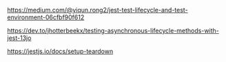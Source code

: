 



https://medium.com/@yiqun.rong2/jest-test-lifecycle-and-test-environment-06cfbf90f612


https://dev.to/jhotterbeekx/testing-asynchronous-lifecycle-methods-with-jest-13jo


https://jestjs.io/docs/setup-teardown


